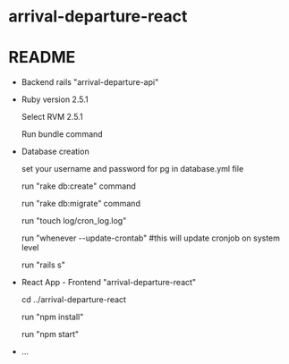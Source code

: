 # arrival-departure-react
# README

* Backend rails "arrival-departure-api"

* Ruby version 2.5.1

  Select RVM 2.5.1

  Run bundle command

* Database creation

  set your username and password for pg in database.yml file

  run "rake db:create" command
  
  run "rake db:migrate" command

  run "touch log/cron_log.log" 
  
  run "whenever --update-crontab"  #this will update cronjob on system level

  run "rails s"

* React App - Frontend "arrival-departure-react"

  cd ../arrival-departure-react

  run "npm install"

  run "npm start"

* ...
